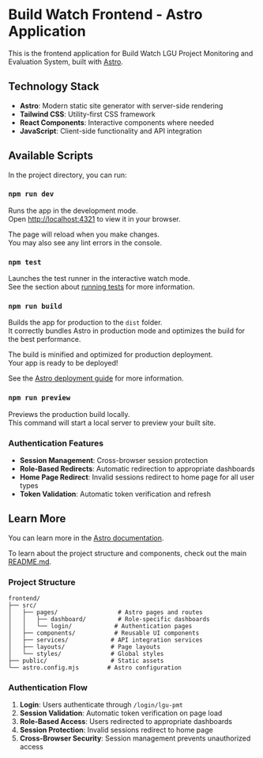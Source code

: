 # Build Watch Frontend - Astro Application

This is the frontend application for Build Watch LGU Project Monitoring and Evaluation System, built with [Astro](https://astro.build/).

## Technology Stack

- **Astro**: Modern static site generator with server-side rendering
- **Tailwind CSS**: Utility-first CSS framework
- **React Components**: Interactive components where needed
- **JavaScript**: Client-side functionality and API integration

## Available Scripts

In the project directory, you can run:

### `npm run dev`

Runs the app in the development mode.\
Open [http://localhost:4321](http://localhost:4321) to view it in your browser.

The page will reload when you make changes.\
You may also see any lint errors in the console.

### `npm test`

Launches the test runner in the interactive watch mode.\
See the section about [running tests](https://facebook.github.io/create-react-app/docs/running-tests) for more information.

### `npm run build`

Builds the app for production to the `dist` folder.\
It correctly bundles Astro in production mode and optimizes the build for the best performance.

The build is minified and optimized for production deployment.\
Your app is ready to be deployed!

See the [Astro deployment guide](https://docs.astro.build/en/guides/deploy/) for more information.

### `npm run preview`

Previews the production build locally.\
This command will start a local server to preview your built site.

### Authentication Features

- **Session Management**: Cross-browser session protection
- **Role-Based Redirects**: Automatic redirection to appropriate dashboards
- **Home Page Redirect**: Invalid sessions redirect to home page for all user types
- **Token Validation**: Automatic token verification and refresh

## Learn More

You can learn more in the [Astro documentation](https://docs.astro.build/en/getting-started/).

To learn about the project structure and components, check out the main [README.md](../README.md).

### Project Structure

```
frontend/
├── src/
│   ├── pages/                 # Astro pages and routes
│   │   ├── dashboard/         # Role-specific dashboards
│   │   └── login/            # Authentication pages
│   ├── components/           # Reusable UI components
│   ├── services/            # API integration services
│   ├── layouts/             # Page layouts
│   └── styles/              # Global styles
├── public/                  # Static assets
└── astro.config.mjs        # Astro configuration
```

### Authentication Flow

1. **Login**: Users authenticate through `/login/lgu-pmt`
2. **Session Validation**: Automatic token verification on page load
3. **Role-Based Access**: Users redirected to appropriate dashboards
4. **Session Protection**: Invalid sessions redirect to home page
5. **Cross-Browser Security**: Session management prevents unauthorized access
